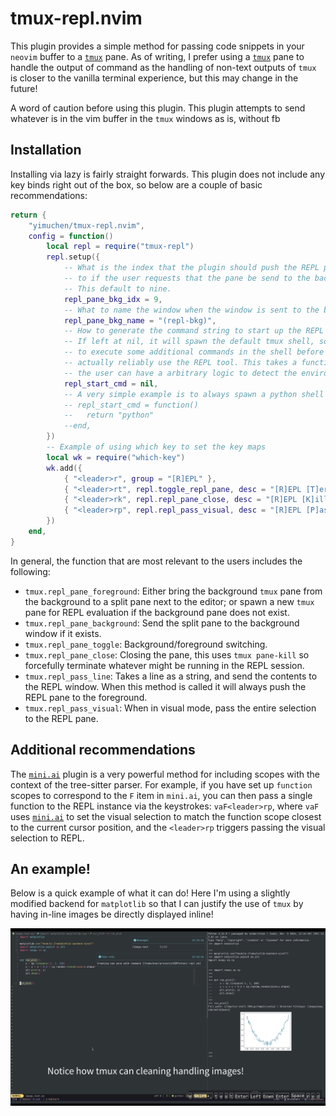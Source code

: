 # tmux-repl.nvim

This plugin provides a simple method for passing code snippets in your `neovim`
buffer to a [`tmux`][tmux] pane. As of writing, I prefer using a [`tmux`][tmux] pane to
handle the output of command as the handling of non-text outputs of `tmux` is
closer to the vanilla terminal experience, but this may change in the future!

A word of caution before using this plugin. This plugin attempts to send whatever is
in the vim buffer in the `tmux` windows as is, without fb

## Installation

Installing via lazy is fairly straight forwards. This plugin does not include
any key binds right out of the box, so below are a couple of basic
recommendations:

```lua
return {
	"yimuchen/tmux-repl.nvim",
	config = function()
		local repl = require("tmux-repl")
		repl.setup({
			-- What is the index that the plugin should push the REPL pane
			-- to if the user requests that the pane be send to the background.
			-- This default to nine.
			repl_pane_bkg_idx = 9,
			-- What to name the window when the window is sent to the background.
			repl_pane_bkg_name = "(repl-bkg)",
			-- How to generate the command string to start up the REPL pane
			-- If left at nil, it will spawn the default tmux shell, so you might need
			-- to execute some additional commands in the shell before you can
			-- actually reliably use the REPL tool. This takes a function so that
			-- the user can have a arbitrary logic to detect the environment.
			repl_start_cmd = nil,
			-- A very simple example is to always spawn a python shell
			-- repl_start_cmd = function()
			--   return "python"
			--end,
		})
		-- Example of using which key to set the key maps
		local wk = require("which-key")
		wk.add({
			{ "<leader>r", group = "[R]EPL" },
			{ "<leader>rt", repl.toggle_repl_pane, desc = "[R]EPL [T]ermial" },
			{ "<leader>rk", repl.repl_pane_close, desc = "[R]EPL [K]ill session" },
			{ "<leader>rp", repl.repl_pass_visual, desc = "[R]EPL [P]ass selection", mode = "v" },
		})
	end,
}
```

In general, the function that are most relevant to the users includes the following:

- `tmux.repl_pane_foreground`: Either bring the background `tmux` pane from the
  background to a split pane next to the editor; or spawn a new `tmux` pane for
  REPL evaluation if the background pane does not exist.
- `tmux.repl_pane_background`: Send the split pane to the background window if
  it exists.
- `tmux.repl_pane_toggle`: Background/foreground switching.
- `tmux.repl_pane_close`: Closing the pane, this uses `tmux pane-kill` so
  forcefully terminate whatever might be running in the REPL session.
- `tmux.repl_pass_line`:  Takes a line as a string, and send the contents to
  the REPL window. When this method is called it will always push the REPL pane
  to the foreground.
- `tmux.repl_pass_visual`: When in visual mode, pass the entire selection to
  the REPL pane.

## Additional recommendations

The [`mini.ai`][mini-ai] plugin is a very powerful method for including scopes
with the context of the tree-sitter parser. For example, if you have set up
`function` scopes to correspond to the `F` item in `mini.ai`, you can then pass
a single function to the REPL instance via the keystrokes: `vaF<leader>rp`,
where `vaF` uses [`mini.ai`][mini-ai] to set the visual selection to match the
function scope closest to the current cursor position, and the `<leader>rp`
triggers passing the visual selection to REPL.

## An example!

Below is a quick example of what it can do! Here I'm using a slightly modified
backend for `matplotlib` so that I can justify the use of `tmux` by having
in-line images be directly displayed inline!

[![Watch the video](https://github.com/yimuchen/tmux-repl.nvim/blob/master/demo/thumbnail.png?raw=true)](https://github.com/yimuchen/tmux-repl.nvim/raw/refs/heads/master/demo/demo.webm)


[mini-ai]: https://github.com/echasnovski/mini.ai
[tmux]: https://github.com/tmux/tmux/wiki

